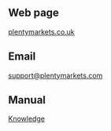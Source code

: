 ## Web page
 
<a href="https://www.plentymarkets.co.uk/" target="_blank">plentymarkets.co.uk</a>
 
## Email
 
<a href="mailto:support@plentymarkets.com">support@plentymarkets.com</a>

## Manual



<a href="https://knowledge.plentymarkets.com/en/omni-channel/multi-channel/allyouneed" target="_blank">Knowledge</a>


